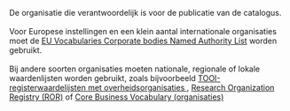 De organisatie die verantwoordelijk is voor de publicatie van de catalogus.
<br/>
<br/>
Voor Europese instellingen en een klein aantal internationale organisaties moet de <a href='http://publications.europa.eu/resource/authority/corporate-body' target='_blank'>EU Vocabularies Corporate bodies Named Authority List</a> worden gebruikt.
<br/>
<br/>
Bij andere soorten organisaties moeten nationale, regionale of lokale waardenlijsten worden gebruikt, zoals bijvoorbeeld <a href='https://standaarden.overheid.nl/tooi/waardelijsten/' target='_blank'>TOOI-registerwaardelijsten met overheidsorganisaties </a>, <a href='https://ror.org/' target='_blank'>Research Organization Registry (ROR)</a> of <a href='https://semiceu.github.io/Core-Business-Vocabulary/releases/2.1.0/' target='_blank'>Core Business Vocabulary (organisaties)</a>
